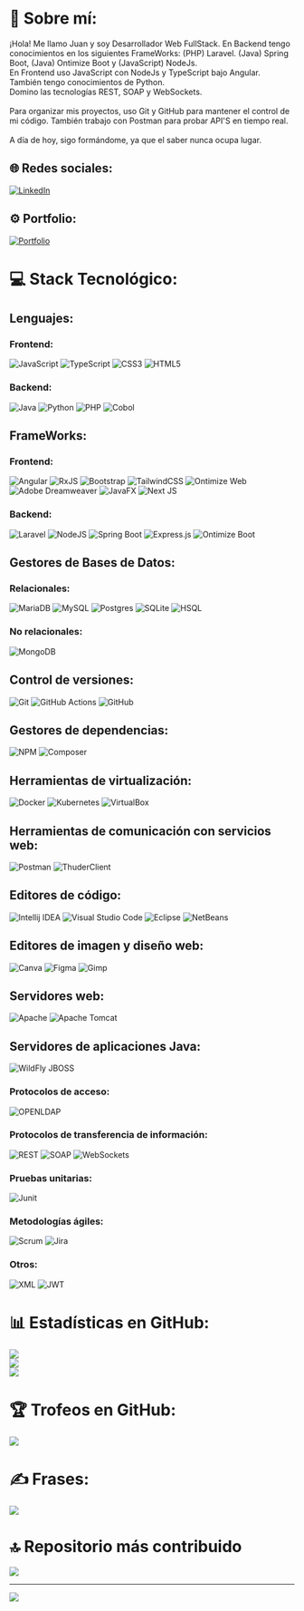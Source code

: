 # 💫 Sobre mí: 
¡Hola! Me llamo Juan y soy Desarrollador Web FullStack. En Backend tengo conocimientos en los siguientes FrameWorks: (PHP) Laravel. (Java) Spring Boot, (Java) Ontimize Boot y (JavaScript) NodeJs. <br>En Frontend uso JavaScript con NodeJs y TypeScript bajo Angular. <br>También tengo conocimientos de Python.<br>Domino las tecnologías REST, SOAP y WebSockets.<br><br>Para organizar mis proyectos, uso Git y GitHub para mantener el control de mi código. También trabajo con Postman para probar API'S en tiempo real.<br><br>A día de hoy, sigo formándome, ya que el saber nunca ocupa lugar.

## 🌐 Redes sociales:
[![LinkedIn](https://img.shields.io/badge/LinkedIn-%230077B5.svg?logo=linkedin&logoColor=white)](https://www.linkedin.com/in/juan-jesus-tenreiro-rodriguez-b18726b3) 

## ⚙ Portfolio:
[![Portfolio](https://img.shields.io/badge/personal-portfolio-brighteen?style=for-the-badge&logo=web&logoColor=yellow&logoSize=15px&label=personal&labelColor=black&color=yellow)](https://portfolio-git-main-juan-js-projects-0d1ff69f.vercel.app/)

# 💻 Stack Tecnológico:

## Lenguajes:
### Frontend:
![JavaScript](https://img.shields.io/badge/javascript-%23323330.svg?style=for-the-badge&logo=javascript&logoColor=%23F7DF1E) ![TypeScript](https://img.shields.io/badge/typescript-%23007ACC.svg?style=for-the-badge&logo=typescript&logoColor=white)
![CSS3](https://img.shields.io/badge/css3-%231572B6.svg?style=for-the-badge&logo=css3&logoColor=white) ![HTML5](https://img.shields.io/badge/html5-%23E34F26.svg?style=for-the-badge&logo=html5&logoColor=white)

### Backend:
![Java](https://img.shields.io/badge/java-%23ED8B00.svg?style=for-the-badge&logo=openjdk&logoColor=white) ![Python](https://img.shields.io/badge/python-3670A0?style=for-the-badge&logo=python&logoColor=ffdd54) ![PHP](https://img.shields.io/badge/php-%23777BB4.svg?style=for-the-badge&logo=php&logoColor=white)  ![Cobol](https://img.shields.io/badge/Cobol-blue?style=for-the-badge&logo=stackedit&logoColor=white&link=https%3A%2F%2Fwww.ibm.com%2Fdocs%2Fes%2Fi%2F7.3%3Ftopic%3Dlanguages-cobol)

## FrameWorks:
### Frontend:
![Angular](https://img.shields.io/badge/angular-%23DD0031.svg?style=for-the-badge&logo=angular&logoColor=white) ![RxJS](https://img.shields.io/badge/rxjs-%23B7178C.svg?style=for-the-badge&logo=reactivex&logoColor=white) ![Bootstrap](https://img.shields.io/badge/bootstrap-%238511FA.svg?style=for-the-badge&logo=bootstrap&logoColor=white) ![TailwindCSS](https://img.shields.io/badge/tailwindcss-%2338B2AC.svg?style=for-the-badge&logo=tailwind-css&logoColor=white) ![Ontimize Web](https://img.shields.io/badge/Ontimize%20Web-black?style=for-the-badge&logoColor=white) ![Adobe Dreamweaver](https://img.shields.io/badge/Adobe%20DreamWeaver-%23450135?style=for-the-badge&logoColor=white) ![JavaFX](https://img.shields.io/badge/javafx-%23FF0000.svg?style=for-the-badge&logo=javafx&logoColor=white) ![Next JS](https://img.shields.io/badge/Next-black?style=for-the-badge&logo=next.js&logoColor=white)

### Backend:
![Laravel](https://img.shields.io/badge/laravel-%23FF2D20.svg?style=for-the-badge&logo=laravel&logoColor=white) ![NodeJS](https://img.shields.io/badge/node.js-6DA55F?style=for-the-badge&logo=node.js&logoColor=white) ![Spring Boot](https://img.shields.io/badge/spring-%236DB33F.svg?style=for-the-badge&logo=spring&logoColor=white) ![Express.js](https://img.shields.io/badge/express.js-%23404d59.svg?style=for-the-badge&logo=express&logoColor=%2361DAFB) ![Ontimize Boot](https://img.shields.io/badge/Ontimize%20Boot-black?style=for-the-badge&logoColor=white)

## Gestores de Bases de Datos:
### Relacionales:
![MariaDB](https://img.shields.io/badge/MariaDB-003545?style=for-the-badge&logo=mariadb&logoColor=white) ![MySQL](https://img.shields.io/badge/mysql-4479A1.svg?style=for-the-badge&logo=mysql&logoColor=white) ![Postgres](https://img.shields.io/badge/postgres-%23316192.svg?style=for-the-badge&logo=postgresql&logoColor=white) ![SQLite](https://img.shields.io/badge/sqlite-%2307405e.svg?style=for-the-badge&logo=sqlite&logoColor=white) ![HSQL](https://img.shields.io/badge/HSQL-blue?style=for-the-badge&logoColor=white)

### No relacionales:
![MongoDB](https://img.shields.io/badge/MongoDB-%234ea94b.svg?style=for-the-badge&logo=mongodb&logoColor=white)

## Control de versiones:
![Git](https://img.shields.io/badge/git-%23F05033.svg?style=for-the-badge&logo=git&logoColor=white) ![GitHub Actions](https://img.shields.io/badge/github%20actions-%232671E5.svg?style=for-the-badge&logo=githubactions&logoColor=white) ![GitHub](https://img.shields.io/badge/github-%23121011.svg?style=for-the-badge&logo=github&logoColor=white)

## Gestores de dependencias:
![NPM](https://img.shields.io/badge/NPM-%23CB3837.svg?style=for-the-badge&logo=npm&logoColor=white) ![Composer](https://img.shields.io/badge/Composer-orange?style=for-the-badge&logo=composer&link=https%3A%2F%2Fgetcomposer.org%2F)

## Herramientas de virtualización:
![Docker](https://img.shields.io/badge/docker-%230db7ed.svg?style=for-the-badge&logo=docker&logoColor=white) ![Kubernetes](https://img.shields.io/badge/kubernetes-%23326ce5.svg?style=for-the-badge&logo=kubernetes&logoColor=white) ![VirtualBox](https://img.shields.io/badge/VirtualBox-blue?style=for-the-badge&logo=VirtualBox&logoColor=white)

## Herramientas de comunicación con servicios web:
![Postman](https://img.shields.io/badge/Postman-FF6C37?style=for-the-badge&logo=postman&logoColor=white)
![ThuderClient](https://img.shields.io/badge/ThunderClient-%238A35DA?style=for-the-badge&labelColor=%238A35DA&link=https%3A%2F%2Fwww.thunderclient.com%2F)

## Editores de código: 
![Intellij IDEA](https://img.shields.io/badge/IntelliJidea-%238F0056?style=for-the-badge&logo=IntelliJ%20IDEA&logoColor=white) ![Visual Studio Code](https://img.shields.io/badge/Visual%20Studio%20Code-%2324A8F1?style=for-the-badge&logoColor=white) ![Eclipse](https://img.shields.io/badge/Eclipse-%23F1901F?style=for-the-badge&logo=EclipseIDE&logoColor=white) ![NetBeans](https://img.shields.io/badge/Apache%20NetBeans-%23A4C73B?style=for-the-badge&logo=NetBeans&logoColor=white)

## Editores de imagen y diseño web:
![Canva](https://img.shields.io/badge/Canva-%2300C4CC.svg?style=for-the-badge&logo=Canva&logoColor=white) ![Figma](https://img.shields.io/badge/figma-%23F24E1E.svg?style=for-the-badge&logo=figma&logoColor=white) ![Gimp](https://img.shields.io/badge/Gimp-657D8B?style=for-the-badge&logo=gimp&logoColor=FFFFFF)

## Servidores web:
![Apache](https://img.shields.io/badge/apache-%23D42029.svg?style=for-the-badge&logo=apache&logoColor=white) ![Apache Tomcat](https://img.shields.io/badge/apache%20tomcat-%23F8DC75.svg?style=for-the-badge&logo=apache-tomcat&logoColor=black)

## Servidores de aplicaciones Java:
![WildFly JBOSS](https://img.shields.io/badge/WildFly-%23324E5C?style=for-the-badge&labelColor=%238A35DA&link=https%3A%2F%2Fwww.wildfly.org%2F)

### Protocolos de acceso:
![OPENLDAP](https://img.shields.io/badge/OPENLDAP-%23C9C8EB?style=for-the-badge&labelColor=%23C9C8EB&link=https%3A%2F%2Fwww.openldap.org%2F)

### Protocolos de transferencia de información:
![REST](https://img.shields.io/badge/REST-%230D9DC3?style=for-the-badge&labelColor=%230D9DC3)
![SOAP](https://img.shields.io/badge/SOAP-%2365B142?style=for-the-badge&labelColor=%2365B142)
![WebSockets](https://img.shields.io/badge/WebSockets-%23F5BF2E?style=for-the-badge&labelColor=%23F5BF2E)

### Pruebas unitarias:
![Junit](https://img.shields.io/badge/JUnit-%23CC3027?style=for-the-badge&labelColor=%23CC3027&link=https%3A%2F%2Fjunit.org%2Fjunit5%2F)

### Metodologías ágiles:
![Scrum](https://img.shields.io/badge/SCRUM-%236FC0D1?style=for-the-badge&labelColor=%236FC0D1&link=https%3A%2F%2Fwww.scrum.org%2Fcourses%2Frecommended-courses-scrum-masters%3Futm_source%3Dgoogle%26utm_medium%3Dadwords%26utm_id%3Dpsmii%26adgroup%3D%7Bgroupid%7D%26gad_source%3D1%26gclid%3DCjwKCAiAtNK8BhBBEiwA8wVt9ze_yefnCpeWmUPmK84xEhOh-oqml19ZThXQf2rcDErYaOR-8f9EexoC4CEQAvD_BwE)  ![Jira](https://img.shields.io/badge/jira-%230A0FFF.svg?style=for-the-badge&logo=jira&logoColor=white)

### Otros:
![XML](https://img.shields.io/badge/XML-black?style=for-the-badge&logoColor=white) ![JWT](https://img.shields.io/badge/JWT-black?style=for-the-badge&logo=JSON%20web%20tokens)   

# 📊 Estadísticas en GitHub:
![](https://github-readme-stats.vercel.app/api?username=JuanDAW37&theme=dark&hide_border=false&include_all_commits=true&count_private=true)<br/>
![](https://github-readme-streak-stats.herokuapp.com/?user=JuanDAW37&theme=dark&hide_border=false)<br/>
![](https://github-readme-stats.vercel.app/api/top-langs/?username=JuanDAW37&theme=dark&hide_border=false&include_all_commits=true&count_private=true&layout=compact)

# 🏆 Trofeos en GitHub:
![](https://github-profile-trophy.vercel.app/?username=JuanDAW37&theme=radical&no-frame=true&no-bg=false&margin-w=4)

# ✍️ Frases:
![](https://quotes-github-readme.vercel.app/api?type=vetical&theme=radical)

# 🔝 Repositorio más contribuido
![](https://github-contributor-stats.vercel.app/api?username=JuanDAW37&limit=5&theme=dark&combine_all_yearly_contributions=true)

---
[![](https://visitcount.itsvg.in/api?id=JuanDAW37&icon=5&color=1)](https://visitcount.itsvg.in)


